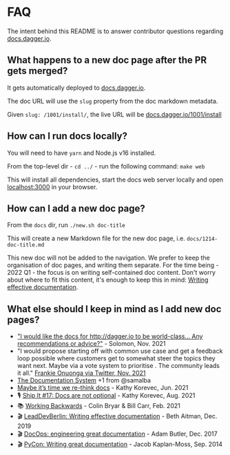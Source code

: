 # FAQ

The intent behind this README is to answer contributor questions regarding [docs.dagger.io](https://docs.dagger.io).

## What happens to a new doc page after the PR gets merged?

It gets automatically deployed to [docs.dagger.io](https://docs.dagger.io).

The doc URL will use the `slug` property from the doc markdown metadata.

Given `slug: /1001/install/`, the live URL will be [docs.dagger.io/1001/install](https://docs.dagger.io/1001/install)

## How can I run docs locally?

You will need to have `yarn` and Node.js v16 installed.

From the top-level dir - `cd ../` - run the following command: `make web`

This will install all dependencies, start the docs web server locally and open [localhost:3000](http://localhost:3000/) in your browser.

## How can I add a new doc page?

From the `docs` dir, run `./new.sh doc-title`

This will create a new Markdown file for the new doc page, i.e. `docs/1214-doc-title.md`

This new doc will not be added to the navigation.
We prefer to keep the organisation of doc pages, and writing them separate.
For the time being - 2022 Q1 - the focus is on writing self-contained doc content.
Don't worry about where to fit this content, it's enough to keep this in mind: [Writing effective documentation](https://www.youtube.com/watch?v=R6zeikbTgVc&t=19s).

## What else should I keep in mind as I add new doc pages?

- ["I would like the docs for http://dagger.io to be world-class… Any recommendations or advice?"](https://twitter.com/solomonstre/status/1460676168001077252) - Solomon, Nov. 2021
- "I would propose starting off with common use case and get a feedback loop possible where customers get to somewhat steer the topics they want next. Maybe via  a vote system to prioritise . The community leads it all." [Frankie Onuonga via Twitter, Nov. 2021](https://twitter.com/FrankieOnuonga/status/1460677907093897219)
- [The Documentation System](https://documentation.divio.com/) +1 from @samalba
- [Maybe it’s time we re-think docs](https://kathykorevec.medium.com/building-a-better-place-for-docs-197f92765409) - Kathy Korevec, Jun. 2021
- 🎙 [Ship It #17: Docs are not optional](https://changelog.com/shipit/17) - Kathy Korevec, Aug. 2021
- 📚 [Working Backwards](https://www.amazon.co.uk/dp/1529033829) - Colin Bryar & Bill Carr, Feb. 2021
- 🎬 [LeadDevBerlin: Writing effective documentation](https://youtu.be/R6zeikbTgVc?t=19) - Beth Aitman, Dec. 2019
- 🎬 [DocOps: engineering great documentation](https://youtu.be/AnvqMb1VT40) - Adam Butler, Dec. 2017
- 🎬 [PyCon: Writing great documentation](https://www.youtube.com/watch?v=z3fRu9pkuXE) - Jacob Kaplan-Moss, Sep. 2014
